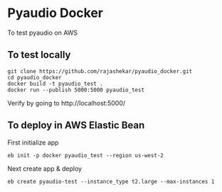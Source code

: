 # Pyaudio Docker
To test pyaudio on AWS

## To test locally 
```
git clone https://github.com/rajashekar/pyaudio_docker.git
cd pyaudio_docker
docker build -t pyaudio_test .
docker run --publish 5000:5000 pyaudio_test
```
Verify by going to http://localhost:5000/ 

## To deploy in AWS Elastic Bean
First initialize app
```
eb init -p docker pyaudio_test --region us-west-2
```
Next create app & deploy
```
eb create pyaudio-test --instance_type t2.large --max-instances 1
```
